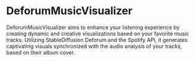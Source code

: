 # DeforumMusicVisualizer
DeforumMusicVisualizer aims to enhance your listening experience by creating dynamic and creative visualizations based on your favorite music tracks. Utilizing StableDiffusion Deforum and the Spotify API, it generates captivating visuals synchronized with the audio analysis of your tracks, based on their album cover.
